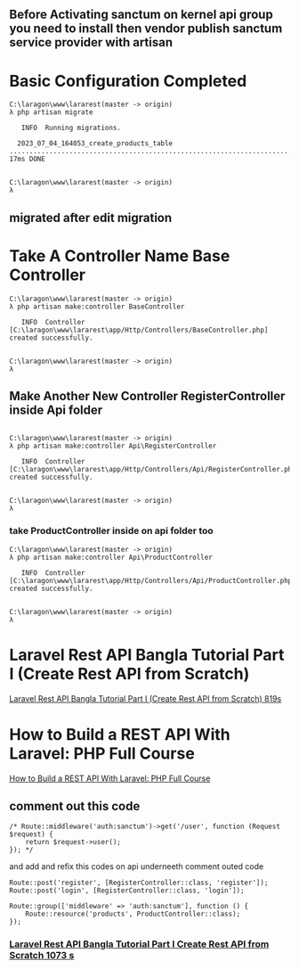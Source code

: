 ## Before Activating sanctum on kernel api group you need to install then vendor publish sanctum service provider with artisan

# Basic Configuration Completed

```
C:\laragon\www\lararest(master -> origin)
λ php artisan migrate

   INFO  Running migrations.

  2023_07_04_164053_create_products_table ................................................................................................ 17ms DONE


C:\laragon\www\lararest(master -> origin)
λ
```
## migrated after edit migration

# Take A Controller Name Base Controller

```
C:\laragon\www\lararest(master -> origin)
λ php artisan make:controller BaseController

   INFO  Controller [C:\laragon\www\lararest\app/Http/Controllers/BaseController.php] created successfully.


C:\laragon\www\lararest(master -> origin)
λ
```

## Make Another New Controller RegisterController inside Api folder
```

C:\laragon\www\lararest(master -> origin)
λ php artisan make:controller Api\RegisterController

   INFO  Controller [C:\laragon\www\lararest\app/Http/Controllers/Api/RegisterController.php] created successfully.


C:\laragon\www\lararest(master -> origin)
λ

```
### take ProductController inside on api folder too
```
C:\laragon\www\lararest(master -> origin)
λ php artisan make:controller Api\ProductController

   INFO  Controller [C:\laragon\www\lararest\app/Http/Controllers/Api/ProductController.php] created successfully.


C:\laragon\www\lararest(master -> origin)
λ

```

# Laravel Rest API Bangla Tutorial Part I (Create Rest API from Scratch)

[Laravel Rest API Bangla Tutorial Part I (Create Rest API from Scratch) 819s](https://www.youtube.com/watch?v=bK-9vuZoLqc&t=819s)

# How to Build a REST API With Laravel: PHP Full Course

[How to Build a REST API With Laravel: PHP Full Course](https://www.youtube.com/watch?v=YGqCZjdgJJk)
##
## comment out this code
```
/* Route::middleware('auth:sanctum')->get('/user', function (Request $request) {
    return $request->user();
}); */
```
and add and refix this codes on api underneeth comment outed code

```
Route::post('register', [RegisterController::class, 'register']);
Route::post('login', [RegisterController::class, 'login']);

Route::group(['middleware' => 'auth:sanctum'], function () {
    Route::resource('products', ProductController::class);
});
```

### [Laravel Rest API Bangla Tutorial Part I  Create Rest API from Scratch 1073 s ](https://youtu.be/bK-9vuZoLqc?t=1073)
